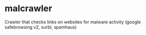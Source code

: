 malcrawler
==========

Crawler that checks links on websites for malware activity (google safebrowsing v2, surbl, spamhaus)
